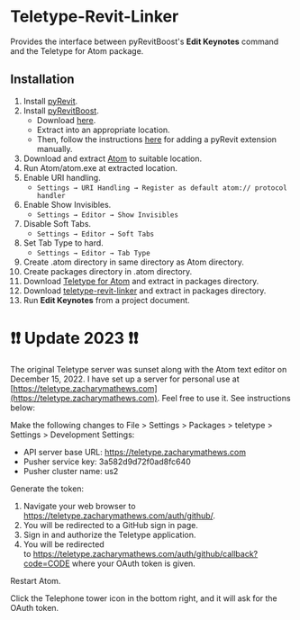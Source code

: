 # Teletype-Revit-Linker
Provides the interface between pyRevitBoost's **Edit Keynotes** command 
and the Teletype for Atom package.

## Installation
1. Install [pyRevit](https://github.com/eirannejad/pyRevit/releases).
1. Install [pyRevitBoost](http://zacharymathews.com/pyRevitBoost).
    - Download [here](https://github.com/zachcmathews/pyRevitBoost/archive/master.zip).
    - Extract into an appropriate location.
    - Then, follow the instructions [here](https://www.notion.so/Install-Extensions-0753ab78c0ce46149f962acc50892491) 
    for adding a pyRevit extension manually.
1. Download and extract [Atom](https://github.com/atom/atom/releases/download/v1.60.0/atom-windows.zip) to suitable location.
1. Run Atom/atom.exe at extracted location.
1. Enable URI handling.
    - `Settings → URI Handling → Register as default atom:// protocol handler`
1. Enable Show Invisibles.
    - `Settings → Editor → Show Invisibles`
1. Disable Soft Tabs.
    - `Settings → Editor → Soft Tabs`
1. Set Tab Type to hard.
    - `Settings → Editor → Tab Type`
1. Create .atom directory in same directory as Atom directory.
1. Create packages directory in .atom directory.
1. Download [Teletype for Atom](https://github.com/atom/teletype/archive/refs/tags/v0.13.3.zip) and extract in packages directory.
1. Download [teletype-revit-linker](https://github.com/zachcmathews/teletype-revit-linker/archive/refs/tags/v1.0.0.zip) and extract in packages directory.
1. Run **Edit Keynotes** from a project document.

# :heavy_exclamation_mark::heavy_exclamation_mark: Update 2023 :heavy_exclamation_mark::heavy_exclamation_mark:
The original Teletype server was sunset along with the Atom text editor on December 15, 2022. I have set up a server for personal
use at [https://teletype.zacharymathews.com](https://teletype.zacharymathews.com). Feel free to use it. See instructions below:

Make the following changes to File > Settings > Packages > teletype > Settings > Development Settings:

- API server base URL: https://teletype.zacharymathews.com
- Pusher service key: 3a582d9d72f0ad8fc640
- Pusher cluster name: us2

Generate the token:

1. Navigate your web browser to https://teletype.zacharymathews.com/auth/github/.
1. You will be redirected to a GitHub sign in page.
1. Sign in and authorize the Teletype application.
1. You will be redirected to https://teletype.zacharymathews.com/auth/github/callback?code=CODE where your OAuth token is given. 

Restart Atom.

Click the Telephone tower icon in the bottom right, and it will ask for the OAuth token.
